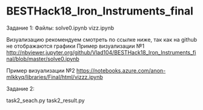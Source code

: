 # BESTHack18_Iron_Instruments_final

Задание 1:
Файлы:
solve0.ipynb
vizz.ipynb

Визуализацию рекомендуем смотреть по ссылке ниже, так как на github не отображаются графики
Пример визуализации №1
http://nbviewer.jupyter.org/github/Vlad104/BESTHack18_Iron_Instruments_final/blob/master/solve0.ipynb

Пример визуализации №2
https://notebooks.azure.com/anon-mlkkyq/libraries/Final/html/vizzz.ipynb

Задание 2:

task2_seach.py
task2_result.py
